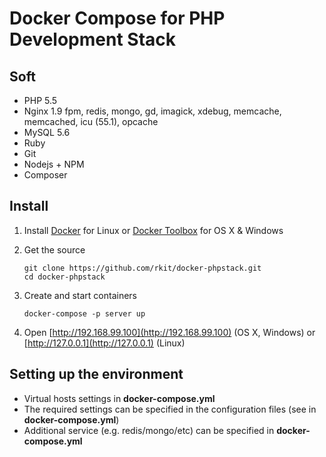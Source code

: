 # Docker Compose for PHP Development Stack

## Soft

- PHP 5.5
- Nginx 1.9
  fpm, redis, mongo, gd, imagick, xdebug, memcache, memcached, icu (55.1), opcache
- MySQL 5.6
- Ruby
- Git
- Nodejs + NPM
- Composer

## Install

1. Install [Docker](https://www.docker.com/) for Linux or [Docker Toolbox](https://www.docker.com/toolbox/) for OS X & Windows

2. Get the source
   ```
   git clone https://github.com/rkit/docker-phpstack.git
   cd docker-phpstack
   ```

3. Create and start containers

   ```
   docker-compose -p server up
   ```

4. Open [http://192.168.99.100](http://192.168.99.100) (OS X, Windows) or [http://127.0.0.1](http://127.0.0.1) (Linux)

## Setting up the environment

- Virtual hosts settings in **docker-compose.yml**
- The required settings can be specified in the configuration files (see in **docker-compose.yml**)
- Additional service (e.g. redis/mongo/etc) can be specified in **docker-compose.yml**
